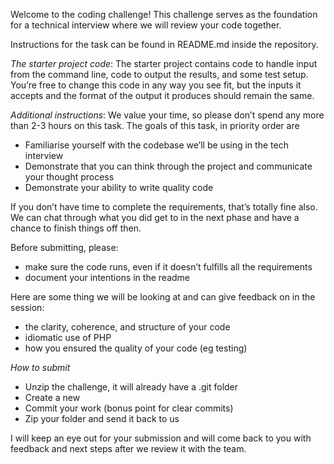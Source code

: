 Welcome to the coding challenge! This challenge serves as the foundation for a technical interview where we will review your code together. 

Instructions for the task can be found in README.md inside the repository.

*The starter project code*:
The starter project contains code to handle input from the command line, code to output the results, and some test setup. You’re free to change this code in any way you see fit, but the inputs it accepts and the format of the output it produces should remain the same.
 
*Additional instructions*:
We value your time, so  please don’t spend any more than 2-3 hours on this task. The goals of this task, in priority order are

  * Familiarise yourself with the codebase we’ll be using in the tech interview
  * Demonstrate that you can think through the project and communicate your thought process
  * Demonstrate your ability to write quality code

If you don’t have time to complete the requirements, that’s totally fine also. We can chat through what you did get to in the next phase and have a chance to finish things off then.
 
Before submitting, please:

  * make sure the code runs, even if it doesn’t fulfills all the requirements
  * document your intentions in the readme

Here are some thing we will be looking at and can give feedback on in the session: 

  * the clarity, coherence, and structure of your code
  * idiomatic use of PHP
  * how you ensured the quality of your code (eg testing)

*How to submit*
  * Unzip the challenge, it will already have a .git folder
  * Create a new 
  * Commit your work (bonus point for clear commits)
  * Zip your folder and send it back to us
 
I will keep an eye out for your submission and will come back to you with feedback and next steps after we review it with the team.
